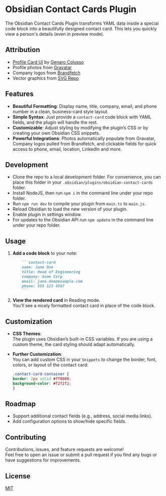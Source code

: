# Obsidian Contact Cards Plugin

The Obsidian Contact Cards Plugin transforms YAML data inside a special code block into a beautifully designed contact card. This lets you quickly view a person's details (even in preview mode).

## Attribution

- [Profile Card UI](https://codepen.io/genarocolusso/pen/xONEXg) by [Genaro Colusso](https://codepen.io/genarocolusso)
- Profile photos from [Gravatar](https://gravatar.com/)
- Company logos from [Brandfetch](https://brandfetch.com)
- Vector graphics from [SVG Repo](https://www.svgrepo.com)

## Features

- **Beautiful Formatting**: Display name, title, company, email, and phone number in a clean, business-card style layout.
- **Simple Syntax**: Just provide a `contact-card` code block with YAML fields, and the plugin will handle the rest.
- **Customizable**: Adjust styling by modifying the plugin’s CSS or by creating your own Obsidian CSS snippets.
- **Powerful Integrations**: Photos automatically populate from Gravatar, Company logos pulled from Brandfetch, and clickable fields for quick access to phone, email, location, LinkedIn and more.

## Development

- Clone the repo to a local development folder. For convenience, you can place this folder in your `.obsidian/plugins/obsidian-contact-cards` folder.
- Install NodeJS, then run `npm i` in the command line under your repo folder.
- Run `npm run dev` to compile your plugin from `main.ts` to `main.js`.
- Reload Obsidian to load the new version of your plugin.
- Enable plugin in settings window.
- For updates to the Obsidian API run `npm update` in the command line under your repo folder.

## Usage

1. **Add a code block** to your note:

    ```md
        ```contact-card
        name: Jane Doe
        title: Head of Engineering
        company: Acme Corp
        email: jane.doe@example.com
        phone: 555 123 4567
        ```
    ```

2. **View the rendered card** in Reading mode.  
You’ll see a nicely formatted contact card in place of the code block.

## Customization

- **CSS Themes**:  
The plugin uses Obsidian’s built-in CSS variables. If you are using a custom theme, the card styling should adapt automatically.
- **Further Customization**:  
You can add custom CSS in your `Snippets` to change the border, font, colors, or layout of the contact card:

    ```css
    .contact-card-container {
    border: 2px solid #ff0000;
    background-color: #f2f2f2;
    }
    ```

## Roadmap

- Support additional contact fields (e.g., address, social media links).
- Add configuration options to show/hide specific fields.

## Contributing

Contributions, issues, and feature requests are welcome!  
Feel free to open an issue or submit a pull request if you find any bugs or have suggestions for improvements.

## License

[MIT](LICENSE)
